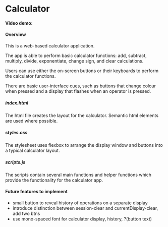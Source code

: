 # Calculator

#### Video demo: <url>

#### Overview
This is a web-based calculator application. 

The app is able to perform basic calculator functions: add, subtract, multiply, divide, exponentiate, change sign, and clear calculations. 

Users can use either the on-screen buttons or their keyboards to perform the calculator functions.

There are basic user-interface cues, such as buttons that change colour when pressed and a display that flashes when an operator is pressed.

##### index.html
The html file creates the layout for the calculator. Semantic html elements are used where possible.

##### styles.css
The stylesheet uses flexbox to arrange the display window and buttons into a typical calculator layout.

##### scripts.js
The scripts contain several main functions and helper functions which provide the functionality for the calculator app.

#### Future features to implement
- small button to reveal history of operations on a separate display
- introduce distinction between session-clear and currentDisplay-clear, add two btns
- use mono-spaced font for calculator display, history, ?(button text)